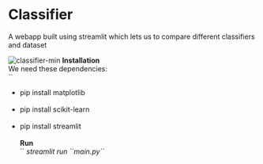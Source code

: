 # Classifier
A webapp built using streamlit which lets us to compare different classifiers and dataset

![classifier-min](https://user-images.githubusercontent.com/54054165/125445574-fb6237f5-ef28-4f98-a505-dd3786c402a2.gif)
<b> Installation</b><br>
We need these dependencies:<br>
``
<ul>
  <li>pip install matplotlib</li><br>
  <li>pip install scikit-learn</li><br>
  <li>pip install streamlit</li><br>
<b> Run</b><br>
``
<i>streamlit run ``main.py``</i>
